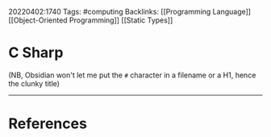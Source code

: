 20220402:1740
Tags: #computing 
Backlinks: [[Programming Language]] [[Object-Oriented Programming]] [[Static Types]]
# C Sharp
(NB, Obsidian won't let me put the `#` character in a filename or a H1, hence the clunky title)



---
# References